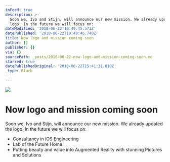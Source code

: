 ```yaml
---
inFeed: true
description: >-
  Soon we, Ivo and Stijn, will announce our new mission. We already updated the
  logo. In the future we will focus on:
dateModified: '2018-06-22T19:49:45.571Z'
datePublished: '2018-06-22T19:49:46.740Z'
title: Now logo and mission coming soon
author: []
publisher: {}
via: {}
sourcePath: _posts/2018-06-22-now-logo-and-mission-coming-soon.md
starred: true
datePublishedOriginal: '2018-06-22T15:41:31.810Z'
_type: Blurb

---
```

![](https://the-grid-user-content.s3-us-west-2.amazonaws.com/00a4444b-5c95-4910-8f65-c0412433953a.png)

# Now logo and mission coming soon

Soon we, Ivo and Stijn, will announce our new mission. We already updated the logo. In the future we will focus on:

* Consultancy in iOS Engineering
* Lab of the Future Home
* Putting beauty and value into Augmented Reality with stunning Pictures and Solutions